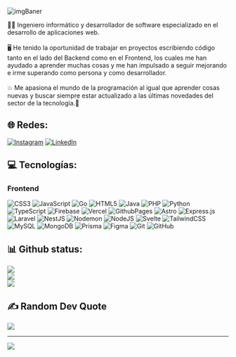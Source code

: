 <!-- ![github-header-image(1)](https://github.com/Juanqxk/Juanqxk/assets/86135476/713fa95e-a4c8-4385-bbd2-a3e7e186d228) -->
###
![imgBaner](https://github.com/Juanqx/Juanqx/assets/86135476/d1bc1baf-bc0b-4c33-ac21-56eb91b25f4f)

<!-- # 💫 Sobre Mí: -->
🧑‍💻 Ingeniero informático y desarrollador de software especializado en el desarrollo de aplicaciones web.
<br/><br/>
🖥️ He tenido la oportunidad de trabajar en proyectos escribiendo código tanto en el lado del Backend como en el Frontend, los cuales me han ayudado a aprender muchas cosas y me han impulsado a seguir mejorando e irme superando como persona y como desarrollador.
<br/><br/>
💥 Me apasiona el mundo de la programación al igual que aprender cosas nuevas y buscar siempre estar actualizado a las últimas novedades del sector de la tecnología.🎯

## 🌐 Redes:
[![Instagram](https://img.shields.io/badge/Instagram-%23E4405F.svg?&logo=Instagram&logoColor=white)](https://instagram.com/juanqx_) [![LinkedIn](https://img.shields.io/badge/LinkedIn-%230077B5.svg?style=for-the-badge&target=blank&logo=linkedin&logoColor=white)](https://linkedin.com/in/juanqx)

## 💻 Tecnologías:
### Frontend
![CSS3](https://img.shields.io/badge/css3-%231572B6.svg?style=for-the-badge&logo=css3&logoColor=white) ![JavaScript](https://img.shields.io/badge/javascript-%23323330.svg?style=for-the-badge&logo=javascript&logoColor=%23F7DF1E) ![Go](https://img.shields.io/badge/go-%2300ADD8.svg?style=for-the-badge&logo=go&logoColor=white) ![HTML5](https://img.shields.io/badge/html5-%23E34F26.svg?style=for-the-badge&logo=html5&logoColor=white) ![Java](https://img.shields.io/badge/java-%23ED8B00.svg?style=for-the-badge&logo=openjdk&logoColor=white) ![PHP](https://img.shields.io/badge/php-%23777BB4.svg?style=for-the-badge&logo=php&logoColor=white) ![Python](https://img.shields.io/badge/python-3670A0?style=for-the-badge&logo=python&logoColor=ffdd54) ![TypeScript](https://img.shields.io/badge/typescript-%23007ACC.svg?style=for-the-badge&logo=typescript&logoColor=white) ![Firebase](https://img.shields.io/badge/firebase-%23039BE5.svg?style=for-the-badge&logo=firebase) ![Vercel](https://img.shields.io/badge/vercel-%23000000.svg?style=for-the-badge&logo=vercel&logoColor=white) ![GithubPages](https://img.shields.io/badge/github%20pages-121013?style=for-the-badge&logo=github&logoColor=white) ![Astro](https://img.shields.io/badge/astro-%232C2052.svg?style=for-the-badge&logo=astro&logoColor=white) ![Express.js](https://img.shields.io/badge/express.js-%23404d59.svg?style=for-the-badge&logo=express&logoColor=%2361DAFB) ![Laravel](https://img.shields.io/badge/laravel-%23FF2D20.svg?style=for-the-badge&logo=laravel&logoColor=white) ![NestJS](https://img.shields.io/badge/nestjs-%23E0234E.svg?style=for-the-badge&logo=nestjs&logoColor=white) ![Nodemon](https://img.shields.io/badge/NODEMON-%23323330.svg?style=for-the-badge&logo=nodemon&logoColor=%BBDEAD) ![NodeJS](https://img.shields.io/badge/node.js-6DA55F?style=for-the-badge&logo=node.js&logoColor=white) ![Svelte](https://img.shields.io/badge/svelte-%23f1413d.svg?style=for-the-badge&logo=svelte&logoColor=white) ![TailwindCSS](https://img.shields.io/badge/tailwindcss-%2338B2AC.svg?style=for-the-badge&logo=tailwind-css&logoColor=white) ![MySQL](https://img.shields.io/badge/mysql-4479A1.svg?style=for-the-badge&logo=mysql&logoColor=white) ![MongoDB](https://img.shields.io/badge/MongoDB-%234ea94b.svg?style=for-the-badge&logo=mongodb&logoColor=white) ![Prisma](https://img.shields.io/badge/Prisma-3982CE?style=for-the-badge&logo=Prisma&logoColor=white) ![Figma](https://img.shields.io/badge/figma-%23F24E1E.svg?style=for-the-badge&logo=figma&logoColor=white) ![Git](https://img.shields.io/badge/git-%23F05033.svg?style=for-the-badge&logo=git&logoColor=white) ![GitHub](https://img.shields.io/badge/github-%23121011.svg?style=for-the-badge&logo=github&logoColor=white)

## 📊 Github status:
![](https://github-readme-stats.vercel.app/api?username=juanncu&theme=nord&hide_border=false&include_all_commits=false&count_private=false)<br/>
![](https://github-readme-streak-stats.herokuapp.com/?user=juanncu&theme=nord&hide_border=false)<br/>
![](https://github-readme-stats.vercel.app/api/top-langs/?username=juanncu&theme=nord&hide_border=false&include_all_commits=false&count_private=false&layout=compact)

## ✍️ Random Dev Quote
![](https://quotes-github-readme.vercel.app/api?type=horizontal&theme=dark)

---
[![](https://visitcount.itsvg.in/api?id=Juanqxk&icon=0&color=0)](https://visitcount.itsvg.in)

<!-- Proudly created with GPRM ( https://gprm.itsvg.in ) -->
